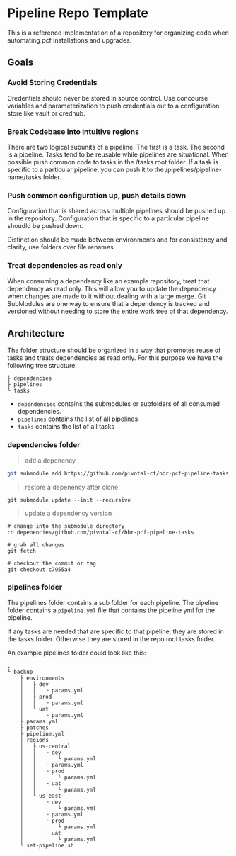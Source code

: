 # Pipeline Repo Template

This is a reference implementation of a repository for organizing code when automating pcf installations and upgrades. 

## Goals

### Avoid Storing Credentials

Credentials should never be stored in source control. Use concourse variables and parameterization to push credentials out to a configuration store like vault or credhub. 

### Break Codebase into intuitive regions

There are two logical subunits of a pipeline. The first is a task. The second is a pipeline. Tasks tend to be reusable while pipelines are situational. When possible push common code to tasks in the /tasks root folder. If a task is specific to a particular pipeline, you can push it to the /pipelines/pipeline-name/tasks folder. 

### Push common configuration up, push details down

Configuration that is shared across multiple pipelines should be pushed up in the repository. Configuration that is specific to a particular pipeline shoudld be pushed down. 

Distinction should be made between environments and for consistency and clarity, use folders over file renames. 

### Treat dependencies as read only

When consuming a dependency like an example repository, treat that dependency as read only. This will allow you to update the dependency when changes are made to it without dealing with a large merge. Git SubModules are one way to ensure that a dependency is tracked and versioned without needing to store the entire work tree of that dependency. 

## Architecture

The folder structure should be organized in a way that promotes reuse of tasks and treats dependencies as read only. For this purpose we have the following tree structure:

```.
├ dependencies
├ pipelines
└ tasks
```

* `dependencies` contains the submodules or subfolders of all consumed dependencies. 
* `pipelines` contains the list of all pipelines
* `tasks` contains the list of all tasks

### dependencies folder

> add a depenency 

```bash
git submodule add https://github.com/pivotal-cf/bbr-pcf-pipeline-tasks depenencies/github.com/pivotal-cf/bbr-pcf-pipeline-tasks
```

> restore a depenency after clone

```
git submodule update --init --recursive
```

> update a dependency version

```
# change into the submodule directory
cd depenencies/github.com/pivotal-cf/bbr-pcf-pipeline-tasks

# grab all changes
git fetch

# checkout the commit or tag
git checkout c7955a4
```

### pipelines folder

The pipelines folder contains a sub folder for each pipeline. The pipeline folder contains a `pipeline.yml` file that contains the pipeline yml for the pipeline. 

If any tasks are needed that are specific to that pipeline, they are stored in the tasks folder. Otherwise they are stored in the repo root tasks folder. 

An example pipelines folder could look like this:

```
.
└ backup
    ├ environments
    │   ├ dev
    │   │   └ params.yml
    │   ├ prod
    │   │   └ params.yml
    │   └ uat
    │       └ params.yml
    ├ params.yml
    ├ patches
    ├ pipeline.yml
    ├ regions
    │   ├ us-central
    │   │   ├ dev
    │   │   │   └ params.yml
    │   │   ├ params.yml
    │   │   ├ prod
    │   │   │   └ params.yml
    │   │   └ uat
    │   │       └ params.yml
    │   └ us-east
    │       ├ dev
    │       │   └ params.yml
    │       ├ params.yml
    │       ├ prod
    │       │   └ params.yml
    │       └ uat
    │           └ params.yml
    └ set-pipeline.sh
```
